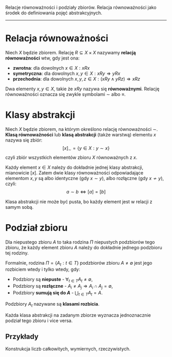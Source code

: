 Relacje równoważności i podziały zbiorów. Relacja równoważności jako środek
do definiowania pojęć abstrakcyjnych.

---
# Relacja równoważności
Niech $X$ będzie zbiorem. Relację $R \subseteq X \times X$ nazywamy **relacją równoważności** wtw, gdy jest ona:
* **zwrotna**: dla dowolnych $x \in X : x R x$
* **symetryczna**: dla dowolnych $x, y \in X : x R y \Rightarrow y R x$
* **przechodnia**: dla dowolnych $x, y, z \in X : (x R y \wedge y R z) \Rightarrow x R z$

Dwa elementy $x,y \in X$, takie że $x R y$ nazywa się **równoważnymi**. Relację równoważności oznacza się zwykle symbolami $\sim$ albo  $\equiv$.

# Klasy abstrakcji
Niech $X$ będzie zbiorem, na którym określono relację równoważności $\sim$. **Klasą równoważności** lub **klasą abstrakcji** (także warstwą) elementu $x$  nazywa się zbiór:
$${[x]}_\sim = \{y \in X : y \sim x \}$$
czyli zbiór wszystkich elementów zbioru $X$  równoważnych z $x$.

Każdy element $x \in X$ należy do dokładnie jednej klasy abstrakcji, mianowicie $[x]$. Zatem dwie klasy równoważności odpowiadające elementom $x, y$ są albo identyczne (gdy $x \sim y$), albo rozłączne (gdy $x \nsim y$), czyli:
$$a \sim b \Leftrightarrow [a] = [b]$$

 Klasa abstrakcji nie może być pusta, bo każdy element jest w relacji z samym sobą.

# Podział zbioru
Dla niepustego zbioru $A$ to taka rodzina $\Pi$ niepustych podzbiorów tego zbioru, że każdy element zbioru $A$ należy do dokładnie jednego podzbioru tej rodziny.

Formalnie, rodzina $\Pi = \{ A_t : t\in T \}$ podzbiorów zbioru $A\neq\emptyset$ jest jego rozbiciem wtedy i tylko wtedy, gdy:
* Podzbiory są **niepuste** - $\forall_{t\in T} A_t\neq\emptyset$,
* Podzbiory są **rozłączne** - $A_i\neq A_j \Longrightarrow A_i\cap A_j = \emptyset$,
* Podzbiory **sumują się do $A$** - $\bigcup_{t\in T} A_t = A$.

Podzbiory $A_t$ nazywane są **klasami rozbicia**.

Każda klasa abstrakcji na zadanym zbiorze wyznacza jednoznacznie podział tego zbioru i vice versa.

## Przykłady

Konstrukcja liczb całkowitych, wymiernych, rzeczywistych.
